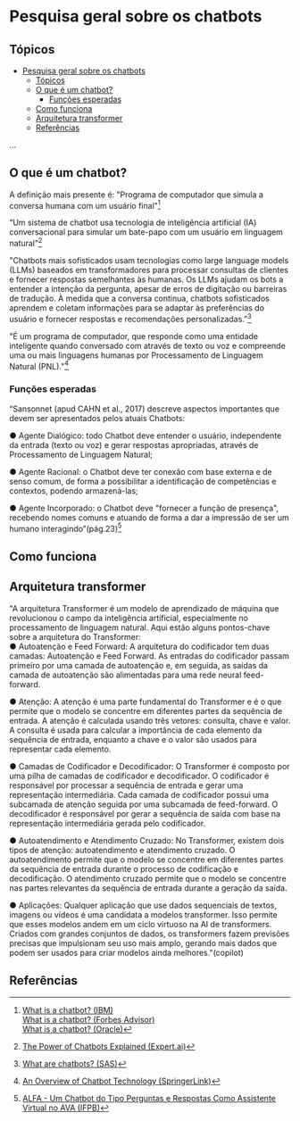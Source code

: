 # Pesquisa geral sobre os chatbots

## Tópicos

- [Pesquisa geral sobre os chatbots](#pesquisa-geral-sobre-os-chatbots)
  - [Tópicos](#tópicos)
  - [O que é um chatbot?](#o-que-é-um-chatbot)
    - [Funções esperadas](#funções-esperadas)
  - [Como funciona](#como-funciona)
  - [Arquitetura transformer](#arquitetura-transformer)
  - [Referências](#referências)

...

## O que é um chatbot?

A definição mais presente  é: "Programa de computador que simula a conversa humana com um usuário final"[^1]  

“Um sistema de chatbot usa tecnologia de inteligência artificial (IA) conversacional para simular um bate-papo com um usuário em linguagem natural”[^2]

"Chatbots mais sofisticados usam tecnologias como large language models (LLMs) baseados em transformadores para processar consultas de clientes e fornecer respostas semelhantes às humanas. Os LLMs ajudam os bots a entender a intenção da pergunta, apesar de erros de digitação ou barreiras de tradução.
À medida que a conversa continua, chatbots sofisticados aprendem e coletam informações para se adaptar às preferências do usuário e fornecer respostas e recomendações personalizadas.”[^3]

"É um programa de computador, que responde como uma entidade inteligente quando conversado com através de texto ou voz e compreende uma ou mais linguagens humanas por Processamento de Linguagem Natural (PNL)."[^4]

### Funções esperadas

“Sansonnet (apud CAHN et al., 2017) descreve aspectos importantes que devem ser 
apresentados pelos atuais Chatbots:  

 ● Agente Dialógico: todo Chatbot deve entender o usuário, independente da entrada (texto ou 
voz) e gerar respostas apropriadas, através de Processamento de Linguagem Natural; 

 ● Agente Racional: o Chatbot deve ter conexão com base externa e de senso comum, de 
forma a possibilitar a identificação de competências e contextos, podendo armazená-las;  

 ● Agente Incorporado: o Chatbot deve "fornecer a função de presença", recebendo nomes 
comuns e atuando de forma a dar a impressão de ser um humano interagindo”(pág.23)[^5] 


## Como funciona

## Arquitetura transformer
"A arquitetura Transformer é um modelo de aprendizado de máquina que revolucionou o campo da inteligência artificial, especialmente no processamento de linguagem natural. Aqui estão alguns pontos-chave sobre a arquitetura do Transformer:  
 ● Autoatenção e Feed Forward: A arquitetura do codificador tem duas camadas: Autoatenção e Feed Forward. As entradas do codificador passam primeiro por uma camada de autoatenção e, em seguida, as saídas da camada de autoatenção são alimentadas para uma rede neural feed-forward.  

 ● Atenção: A atenção é uma parte fundamental do Transformer e é o que permite que o modelo se concentre em diferentes partes da sequência de entrada. A atenção é calculada usando três vetores: consulta, chave e valor. A consulta é usada para calcular a importância de cada elemento da sequência de entrada, enquanto a chave e o valor são usados para representar cada elemento.

 ● Camadas de Codificador e Decodificador: O Transformer é composto por uma pilha de camadas de codificador e decodificador. O codificador é responsável por processar a sequência de entrada e gerar uma representação intermediária. Cada camada de codificador possui uma subcamada de atenção seguida por uma subcamada de feed-forward. O decodificador é responsável por gerar a sequência de saída com base na representação intermediária gerada pelo codificador.  

 ● Autoatendimento e Atendimento Cruzado: No Transformer, existem dois tipos de atenção: autoatendimento e atendimento cruzado. O autoatendimento permite que o modelo se concentre em diferentes partes da sequência de entrada durante o processo de codificação e decodificação. O atendimento cruzado permite que o modelo se concentre nas partes relevantes da sequência de entrada durante a geração da saída.  

 ● Aplicações: Qualquer aplicação que use dados sequenciais de textos, imagens ou vídeos é uma candidata a modelos transformer. Isso permite que esses modelos andem em um ciclo virtuoso na AI de transformers. Criados com grandes conjuntos de dados, os transformers fazem previsões precisas que impulsionam seu uso mais amplo, gerando mais dados que podem ser usados para criar modelos ainda melhores."(copilot)


## Referências


[^1]: [What is a chatbot? (IBM)](https://www.ibm.com/topics/chatbots)  
[What is a chatbot? (Forbes Advisor)](https://www.ibm.com/topics/chatbots)  
[What is a chatbot? (Oracle)](https://www.oracle.com/chatbots/what-is-a-chatbot/) 

[^2]: [The Power of Chatbots Explained (Expert.ai)](https://www.expert.ai/blog/chatbot/) 

[^3]: [What are chatbots? (SAS)](https://www.sas.com/en_hk/insights/articles/analytics/what-are-chatbots.html)

[^4]: [An Overview of Chatbot Technology (SpringerLink)](https://link.springer.com/chapter/10.1007/978-3-030-49186-4_31?ref=blog.min.io)

[^5]: [ ALFA - Um Chatbot  do Tipo Perguntas e Respostas Como Assistente Virtual no AVA (IFPB)](https://core.ac.uk/download/pdf/572527322.pdf)
